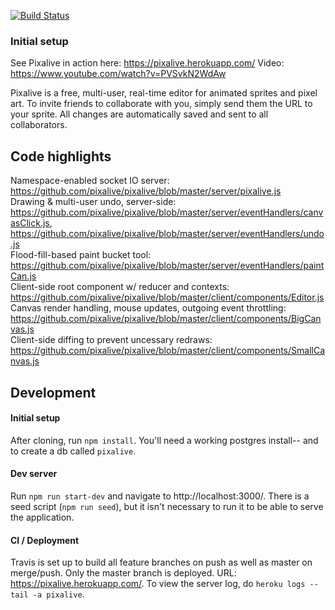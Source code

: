 
[![Build Status](https://travis-ci.org/pixalive/pixalive.svg?branch=master)](https://travis-ci.org/pixalive/pixalive)

### Initial setup


See Pixalive in action here: https://pixalive.herokuapp.com/
Video: https://www.youtube.com/watch?v=PVSvkN2WdAw

Pixalive is a free, multi-user, real-time editor for animated sprites and pixel art. To invite friends to collaborate with you, simply send them the URL to your sprite. All changes are automatically saved and sent to all collaborators. 

## Code highlights
Namespace-enabled socket IO server: https://github.com/pixalive/pixalive/blob/master/server/pixalive.js  
Drawing & multi-user undo, server-side: https://github.com/pixalive/pixalive/blob/master/server/eventHandlers/canvasClick.js, https://github.com/pixalive/pixalive/blob/master/server/eventHandlers/undo.js  
Flood-fill-based paint bucket tool: https://github.com/pixalive/pixalive/blob/master/server/eventHandlers/paintCan.js  
Client-side root component w/ reducer and contexts: https://github.com/pixalive/pixalive/blob/master/client/components/Editor.js  
Canvas render handling, mouse updates, outgoing event throttling: https://github.com/pixalive/pixalive/blob/master/client/components/BigCanvas.js  
Client-side diffing to prevent uncessary redraws: 
https://github.com/pixalive/pixalive/blob/master/client/components/SmallCanvas.js  

## Development

#### Initial setup

After cloning, run `npm install`. You'll need a working postgres install-- and to create a db called `pixalive`. 

#### Dev server

Run `npm run start-dev` and navigate to http://localhost:3000/. There is a seed script (`npm run seed`), but it isn't necessary to run it to be able to serve the application.

#### CI / Deployment

Travis is set up to build all feature branches on push as well as master on merge/push. Only the master branch is deployed.
URL: https://pixalive.herokuapp.com/. To view the server log, do `heroku logs --tail -a pixalive`. 
